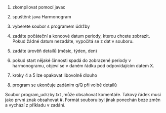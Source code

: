 1) zkompilovat pomocí javac
2) spuštění: java Harmonogram

3) vyberete soubor s programem údržby
4) zadáte počáteční a koncové datum periody, kterou chcete zobrazit. Pokud žádné datum nezadáte, vypočítá se z dat v souboru.
5) zadáte úrověň detailů (měsíc, týden, den) 

6) pokud start nějaké činnosti spadá do zobrazené periody v harmonogramu, objeví se v daném řádku pod odpovídajícím datem X.

7) kroky 4 a 5 lze opakovat libovolně dlouho
8) program se ukončuje zadáním q/Q při volbě detailů

Soubor program_udrzby.txt ,může obsahovat komentáře. Takový řádek musí jako první znak obsahovat #.
Formát souboru byl jinak ponechán beze změn a vychází z příkladu v zadání.
